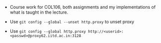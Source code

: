 * Course work for COL106, both assignments and my implementations of what is taught in the lecture.

* Use `git config --global --unset http.proxy` to unset proxy
* Use `git config --global http.proxy http://<userid>:<passwd>@proxy62.iitd.ac.in:3128`

